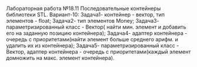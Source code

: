 Лабораторная работа №18.11 Последовательные контейнеры библиотеки STL. Вариант-10:
Задача1- контейнер - вектор, тип элементов - float;
Задача2- тип элементов Money;
Задача3- параметризированный класс - Вектор( найти мин. элемент и добавить его на заданную позицию контейнера);
Задача4- адаптер контейнера - очередь с приоритетами(найти элемент больше среднего арифм. и удалить их из контейнера);
Задача5- параметризированный класс - Вектор, адаптер контейнера - очередь с приоритетами(каждый элемент домножить на макс. элемент контейнера).
